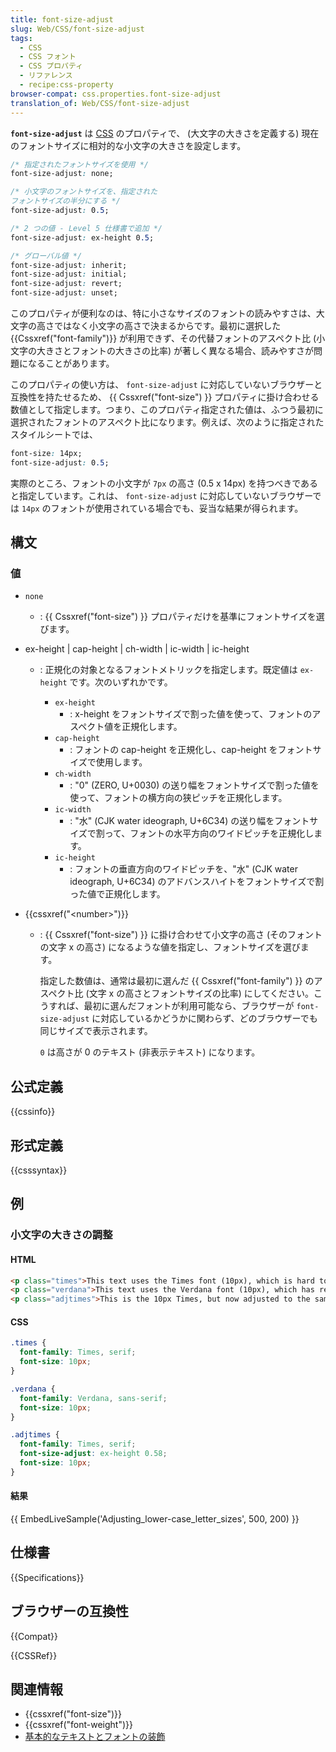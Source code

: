 ```yaml
---
title: font-size-adjust
slug: Web/CSS/font-size-adjust
tags:
  - CSS
  - CSS フォント
  - CSS プロパティ
  - リファレンス
  - recipe:css-property
browser-compat: css.properties.font-size-adjust
translation_of: Web/CSS/font-size-adjust
---
```

**`font-size-adjust`** は [CSS](/ja/docs/Web/CSS) のプロパティで、 (大文字の大きさを定義する) 現在のフォントサイズに相対的な小文字の大きさを設定します。

```css
/* 指定されたフォントサイズを使用 */
font-size-adjust: none;

/* 小文字のフォントサイズを、指定された
フォントサイズの半分にする */
font-size-adjust: 0.5;

/* 2 つの値 - Level 5 仕様書で追加 */
font-size-adjust: ex-height 0.5;

/* グローバル値 */
font-size-adjust: inherit;
font-size-adjust: initial;
font-size-adjust: revert;
font-size-adjust: unset;
```

このプロパティが便利なのは、特に小さなサイズのフォントの読みやすさは、大文字の高さではなく小文字の高さで決まるからです。最初に選択した {{Cssxref("font-family")}} が利用できず、その代替フォントのアスペクト比 (小文字の大きさとフォントの大きさの比率) が著しく異なる場合、読みやすさが問題になることがあります。

このプロパティの使い方は、 `font-size-adjust` に対応していないブラウザーと互換性を持たせるため、 {{ Cssxref("font-size") }} プロパティに掛け合わせる数値として指定します。つまり、このプロパティ指定された値は、ふつう最初に選択されたフォントのアスペクト比になります。例えば、次のように指定されたスタイルシートでは、

```css
font-size: 14px;
font-size-adjust: 0.5;
```

実際のところ、フォントの小文字が `7px` の高さ (0.5 x 14px) を持つべきであると指定しています。これは、 `font-size-adjust` に対応していないブラウザーでは `14px` のフォントが使用されている場合でも、妥当な結果が得られます。

## 構文

### 値

- `none`
  - : {{ Cssxref("font-size") }} プロパティだけを基準にフォントサイズを選びます。
- ex-height | cap-height | ch-width | ic-width | ic-height

  - : 正規化の対象となるフォントメトリックを指定します。既定値は `ex-height` です。次のいずれかです。

    - `ex-height`
      - : x-height をフォントサイズで割った値を使って、フォントのアスペクト値を正規化します。
    - `cap-height`
      - : フォントの cap-height を正規化し、cap-height をフォントサイズで使用します。
    - `ch-width`
      - : "0" (ZERO, U+0030) の送り幅をフォントサイズで割った値を使って、フォントの横方向の狭ピッチを正規化します。
    - `ic-width`
      - : "水" (CJK water ideograph, U+6C34) の送り幅をフォントサイズで割って、フォントの水平方向のワイドピッチを正規化します。
    - `ic-height`
      - : フォントの垂直方向のワイドピッチを、"水" (CJK water ideograph, U+6C34) のアドバンスハイトをフォントサイズで割った値で正規化します。

- {{cssxref("&lt;number&gt;")}}

  - : {{ Cssxref("font-size") }} に掛け合わせて小文字の高さ (そのフォントの文字 x の高さ) になるような値を指定し、フォントサイズを選びます。

    指定した数値は、通常は最初に選んだ {{ Cssxref("font-family") }} のアスペクト比 (文字 x の高さとフォントサイズの比率) にしてください。こうすれば、最初に選んだフォントが利用可能なら、ブラウザーが `font-size-adjust` に対応しているかどうかに関わらず、どのブラウザーでも同じサイズで表示されます。

    `0` は高さが 0 のテキスト (非表示テキスト) になります。

## 公式定義

{{cssinfo}}

## 形式定義

{{csssyntax}}

## 例

<h3 id="Adjusting_lower-case_letter_sizes">小文字の大きさの調整</h3>

#### HTML

```html
<p class="times">This text uses the Times font (10px), which is hard to read in small sizes.</p>
<p class="verdana">This text uses the Verdana font (10px), which has relatively large lowercase letters.</p>
<p class="adjtimes">This is the 10px Times, but now adjusted to the same aspect ratio as the Verdana.</p>
```

#### CSS

```css
.times {
  font-family: Times, serif;
  font-size: 10px;
}

.verdana {
  font-family: Verdana, sans-serif;
  font-size: 10px;
}

.adjtimes {
  font-family: Times, serif;
  font-size-adjust: ex-height 0.58;
  font-size: 10px;
}
```

#### 結果

{{ EmbedLiveSample('Adjusting_lower-case_letter_sizes', 500, 200) }}

## 仕様書

{{Specifications}}

## ブラウザーの互換性

{{Compat}}

{{CSSRef}}

## 関連情報

- {{cssxref("font-size")}}
- {{cssxref("font-weight")}}
- [基本的なテキストとフォントの装飾](/ja/docs/Learn/CSS/Styling_text/Fundamentals)
